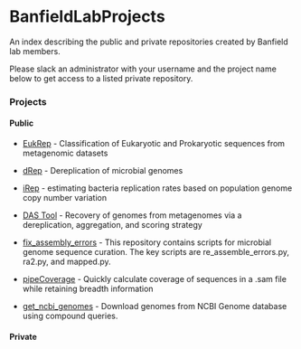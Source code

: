 # BanfieldLabProjects
An index describing the public and private repositories created by Banfield lab members. 

Please slack an administrator with your username and the project name below to get access to a listed private repository.

### Projects

#### Public

- [EukRep](https://github.com/banfieldlab/EukRep) - Classification of Eukaryotic and Prokaryotic sequences from metagenomic datasets

- [dRep](https://github.com/MrOlm/drep) -  Dereplication of microbial genomes

- [iRep](https://github.com/christophertbrown/iRep) - estimating bacteria replication rates based on population genome copy number variation

- [DAS Tool](https://github.com/cmks/DAS_Tool) - Recovery of genomes from metagenomes via a dereplication, aggregation, and scoring strategy

- [fix_assembly_errors](https://github.com/christophertbrown/fix_assembly_errors) - This repository contains scripts for microbial genome sequence curation. The key scripts are re_assemble_errors.py, ra2.py, and mapped.py. 

- [pipeCoverage](https://github.com/MrOlm/pipeCoverage) - Quickly calculate coverage of sequences in a .sam file while retaining breadth information

- [get_ncbi_genomes](https://github.com/alexanderjaffe/get_ncbi_genomes) - Download genomes from NCBI Genome database using compound queries.


#### Private
